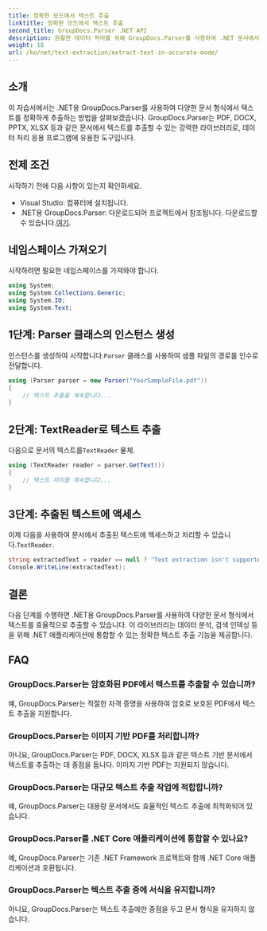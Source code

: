 ```yaml
---
title: 정확한 모드에서 텍스트 추출
linktitle: 정확한 모드에서 텍스트 추출
second_title: GroupDocs.Parser .NET API
description: 원활한 데이터 처리를 위해 GroupDocs.Parser를 사용하여 .NET 문서에서 텍스트를 정확하게 추출하는 방법을 알아보세요.
weight: 18
url: /ko/net/text-extraction/extract-text-in-accurate-mode/
---
```

## 소개
이 자습서에서는 .NET용 GroupDocs.Parser를 사용하여 다양한 문서 형식에서 텍스트를 정확하게 추출하는 방법을 살펴보겠습니다. GroupDocs.Parser는 PDF, DOCX, PPTX, XLSX 등과 같은 문서에서 텍스트를 추출할 수 있는 강력한 라이브러리로, 데이터 처리 응용 프로그램에 유용한 도구입니다.
## 전제 조건
시작하기 전에 다음 사항이 있는지 확인하세요.
- Visual Studio: 컴퓨터에 설치됩니다.
-  .NET용 GroupDocs.Parser: 다운로드되어 프로젝트에서 참조됩니다. 다운로드할 수 있습니다.[여기](https://releases.groupdocs.com/parser/net/).

## 네임스페이스 가져오기
시작하려면 필요한 네임스페이스를 가져와야 합니다.
```csharp
using System;
using System.Collections.Generic;
using System.IO;
using System.Text;
```
## 1단계: Parser 클래스의 인스턴스 생성
 인스턴스를 생성하여 시작합니다.`Parser` 클래스를 사용하여 샘플 파일의 경로를 인수로 전달합니다.
```csharp
using (Parser parser = new Parser("YourSampleFile.pdf"))
{
    // 텍스트 추출을 계속합니다...
}
```
## 2단계: TextReader로 텍스트 추출
 다음으로 문서의 텍스트를`TextReader` 물체.
```csharp
using (TextReader reader = parser.GetText())
{
    // 텍스트 처리를 계속합니다...
}
```
## 3단계: 추출된 텍스트에 액세스
 이제 다음을 사용하여 문서에서 추출된 텍스트에 액세스하고 처리할 수 있습니다.`TextReader`.
```csharp
string extractedText = reader == null ? "Text extraction isn't supported" : reader.ReadToEnd();
Console.WriteLine(extractedText);
```

## 결론
다음 단계를 수행하면 .NET용 GroupDocs.Parser를 사용하여 다양한 문서 형식에서 텍스트를 효율적으로 추출할 수 있습니다. 이 라이브러리는 데이터 분석, 검색 인덱싱 등을 위해 .NET 애플리케이션에 통합할 수 있는 정확한 텍스트 추출 기능을 제공합니다.

## FAQ
### GroupDocs.Parser는 암호화된 PDF에서 텍스트를 추출할 수 있습니까?
예, GroupDocs.Parser는 적절한 자격 증명을 사용하여 암호로 보호된 PDF에서 텍스트 추출을 지원합니다.
### GroupDocs.Parser는 이미지 기반 PDF를 처리합니까?
아니요, GroupDocs.Parser는 PDF, DOCX, XLSX 등과 같은 텍스트 기반 문서에서 텍스트를 추출하는 데 중점을 둡니다. 이미지 기반 PDF는 지원되지 않습니다.
### GroupDocs.Parser는 대규모 텍스트 추출 작업에 적합합니까?
예, GroupDocs.Parser는 대용량 문서에서도 효율적인 텍스트 추출에 최적화되어 있습니다.
### GroupDocs.Parser를 .NET Core 애플리케이션에 통합할 수 있나요?
예, GroupDocs.Parser는 기존 .NET Framework 프로젝트와 함께 .NET Core 애플리케이션과 호환됩니다.
### GroupDocs.Parser는 텍스트 추출 중에 서식을 유지합니까?
아니요, GroupDocs.Parser는 텍스트 추출에만 중점을 두고 문서 형식을 유지하지 않습니다.